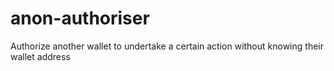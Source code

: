 # anon-authoriser
 Authorize another wallet to undertake a certain action without knowing their wallet address
